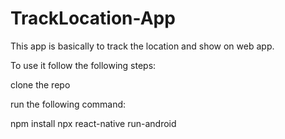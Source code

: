# TrackLocation-App 
This app is basically to track the location and show on web app.

To use it follow the following steps:

clone the repo

run the following command:

npm install
npx react-native run-android
